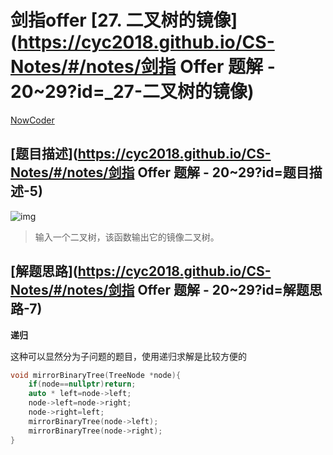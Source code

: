 # 剑指offer [27. 二叉树的镜像](https://cyc2018.github.io/CS-Notes/#/notes/剑指 Offer 题解 - 20~29?id=_27-二叉树的镜像)

[NowCoder](https://www.nowcoder.com/practice/564f4c26aa584921bc75623e48ca3011?tpId=13&tqId=11171&tPage=1&rp=1&ru=/ta/coding-interviews&qru=/ta/coding-interviews/question-ranking)

## [题目描述](https://cyc2018.github.io/CS-Notes/#/notes/剑指 Offer 题解 - 20~29?id=题目描述-5)

![img](https://cs-notes-1256109796.cos.ap-guangzhou.myqcloud.com/0c12221f-729e-4c22-b0ba-0dfc909f8adf.jpg)

> 输入一个二叉树，该函数输出它的镜像二叉树。

## [解题思路](https://cyc2018.github.io/CS-Notes/#/notes/剑指 Offer 题解 - 20~29?id=解题思路-7)

**递归**

这种可以显然分为子问题的题目，使用递归求解是比较方便的

```cpp
void mirrorBinaryTree(TreeNode *node){
    if(node==nullptr)return;
    auto * left=node->left;
    node->left=node->right;
    node->right=left;
    mirrorBinaryTree(node->left);
    mirrorBinaryTree(node->right);
}
```

